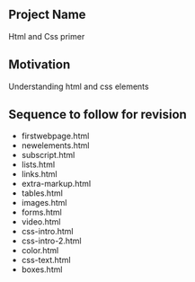 ## Project Name
Html and Css primer

## Motivation
Understanding  html and css elements 

## Sequence to follow for revision

* firstwebpage.html
* newelements.html
* subscript.html
* lists.html
* links.html
* extra-markup.html
* tables.html
* images.html
* forms.html
* video.html
* css-intro.html
* css-intro-2.html
* color.html
* css-text.html
* boxes.html